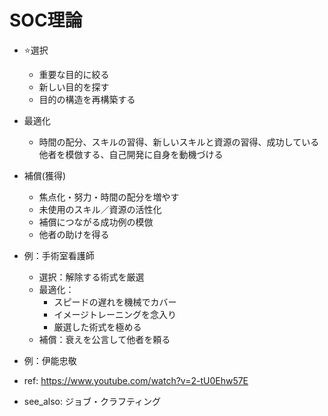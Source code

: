 # SOC理論

- ⭐️選択
  - 重要な目的に絞る
  - 新しい目的を探す
  - 目的の構造を再構築する
- 最適化
  - 時間の配分、スキルの習得、新しいスキルと資源の習得、成功している他者を模倣する、自己開発に自身を動機づける
- 補償(獲得)
  - 焦点化・努力・時間の配分を増やす
  - 未使用のスキル／資源の活性化
  - 補償につながる成功例の模倣
  - 他者の助けを得る
- 例：手術室看護師
  - 選択：解除する術式を厳選
  - 最適化：
    - スピードの遅れを機械でカバー
    - イメージトレーニングを念入り
    - 厳選した術式を極める
  - 補償：衰えを公言して他者を頼る
- 例：伊能忠敬



- ref: https://www.youtube.com/watch?v=2-tU0Ehw57E
- see_also: ジョブ・クラフティング

